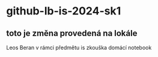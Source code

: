 # github-lb-is-2024-sk1

## toto je změna provedená na lokále

Leos Beran
v rámci předmětu is
zkouška domácí notebook